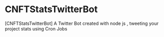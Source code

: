 # CNFTStatsTwitterBot
[CNFTStatsTwitterBot] A Twitter Bot created with node js , tweeting your project stats using Cron Jobs

